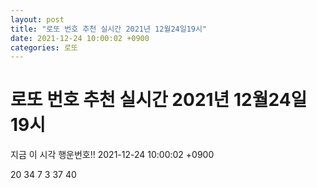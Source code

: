 ```yaml
---
layout: post
title: "로또 번호 추천 실시간 2021년 12월24일19시"
date: 2021-12-24 10:00:02 +0900
categories: 로또
---
```


# 로또 번호 추천 실시간 2021년 12월24일19시

지금 이 시각 행운번호!! 2021-12-24 10:00:02 +0900

 20  34  7  3  37  40 

